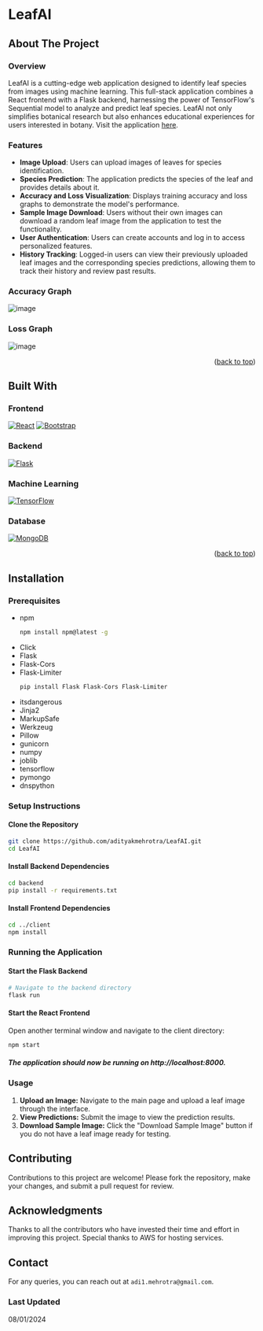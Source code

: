 <a id="readme-top"></a>
# LeafAI

## About The Project

### Overview
LeafAI is a cutting-edge web application designed to identify leaf species from images using machine learning. This full-stack application combines a React frontend with a Flask backend, harnessing the power of TensorFlow's Sequential model to analyze and predict leaf species. LeafAI not only simplifies botanical research but also enhances educational experiences for users interested in botany. Visit the application [here](https://leafai.adityakmehrotra.com).

### Features
- **Image Upload**: Users can upload images of leaves for species identification.
- **Species Prediction**: The application predicts the species of the leaf and provides details about it.
- **Accuracy and Loss Visualization**: Displays training accuracy and loss graphs to demonstrate the model's performance.
- **Sample Image Download**: Users without their own images can download a random leaf image from the application to test the functionality.
- **User Authentication**: Users can create accounts and log in to access personalized features.
- **History Tracking**: Logged-in users can view their previously uploaded leaf images and the corresponding species predictions, allowing them to track their history and review past results.

### Accuracy Graph

![image](https://github.com/user-attachments/assets/1fab547a-2b4c-45d2-8c20-1618ebfa9373)

### Loss Graph

![image](https://github.com/user-attachments/assets/b36ed1ab-5e96-4eb0-a5e0-210e80e83a26)

<p align="right">(<a href="#readme-top">back to top</a>)</p>

## Built With

### Frontend
[![React][React.js]][React-url]
[![Bootstrap][Bootstrap.com]][Bootstrap-url]

### Backend
[![Flask][Flask.palletsprojects.com]][Flask-url]

### Machine Learning
[![TensorFlow][TensorFlow.org]][TensorFlow-url]

### Database
[![MongoDB][MongoDB.com]][MongoDB-url]

[React.js]: https://img.shields.io/badge/React-20232A?style=for-the-badge&logo=react&logoColor=61DAFB
[React-url]: https://reactjs.org/
[Bootstrap.com]: https://img.shields.io/badge/Bootstrap-563D7C?style=for-the-badge&logo=bootstrap&logoColor=white
[Bootstrap-url]: https://getbootstrap.com/
[Flask.palletsprojects.com]: https://img.shields.io/badge/Flask-000000?style=for-the-badge&logo=flask&logoColor=white
[Flask-url]: https://flask.palletsprojects.com/
[TensorFlow.org]: https://img.shields.io/badge/TensorFlow-FF6F00?style=for-the-badge&logo=tensorflow&logoColor=white
[TensorFlow-url]: https://www.tensorflow.org/
[MongoDB.com]: https://img.shields.io/badge/MongoDB-4EA94B?style=for-the-badge&logo=mongodb&logoColor=white
[MongoDB-url]: https://www.mongodb.com/

<p align="right">(<a href="#readme-top">back to top</a>)</p>

## Installation

### Prerequisites
* npm
  ```sh
  npm install npm@latest -g
  ```
* Click
* Flask
* Flask-Cors
* Flask-Limiter
  ```sh
  pip install Flask Flask-Cors Flask-Limiter
  ```
* itsdangerous
* Jinja2
* MarkupSafe
* Werkzeug
* Pillow
* gunicorn
* numpy
* joblib
* tensorflow
* pymongo
* dnspython

### Setup Instructions

#### Clone the Repository

```sh
git clone https://github.com/adityakmehrotra/LeafAI.git
cd LeafAI
```

#### Install Backend Dependencies
```sh
cd backend
pip install -r requirements.txt
```

#### Install Frontend Dependencies
```sh
cd ../client
npm install
```

### Running the Application

#### Start the Flask Backend

```sh
# Navigate to the backend directory
flask run
```

#### Start the React Frontend

Open another terminal window and navigate to the client directory:
```sh
npm start
```

##### The application should now be running on http://localhost:8000.

### Usage
1. **Upload an Image:** Navigate to the main page and upload a leaf image through the interface.
2. **View Predictions:** Submit the image to view the prediction results.
3. **Download Sample Image:** Click the "Download Sample Image" button if you do not have a leaf image ready for testing.

## Contributing
Contributions to this project are welcome! Please fork the repository, make your changes, and submit a pull request for review.

## Acknowledgments
Thanks to all the contributors who have invested their time and effort in improving this project.
Special thanks to AWS for hosting services.

## Contact
For any queries, you can reach out at `adi1.mehrotra@gmail.com`.

### Last Updated
08/01/2024
